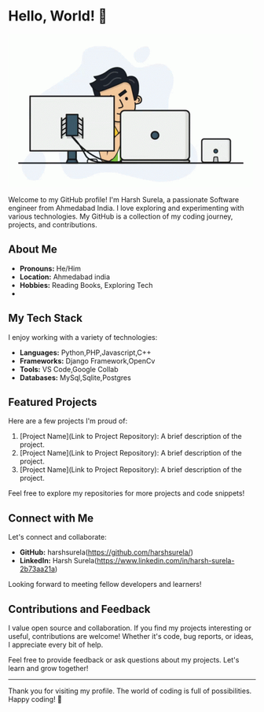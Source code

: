 # Hello, World! 👋

![Header Image](./programmer.gif)

Welcome to my GitHub profile! I'm Harsh Surela, a passionate Software engineer from Ahmedabad India. I love exploring and experimenting with various technologies. My GitHub is a collection of my coding journey, projects, and contributions.

## About Me

- **Pronouns:** He/Him
- **Location:** Ahmedabad india
- **Hobbies:** Reading Books, Exploring Tech
- 
## My Tech Stack

I enjoy working with a variety of technologies:

- **Languages:** Python,PHP,Javascript,C++
- **Frameworks:** Django Framework,OpenCv
- **Tools:** VS Code,Google Collab
- **Databases:** MySql,Sqlite,Postgres

## Featured Projects

Here are a few projects I'm proud of:

1. [Project Name](Link to Project Repository): A brief description of the project.
2. [Project Name](Link to Project Repository): A brief description of the project.
3. [Project Name](Link to Project Repository): A brief description of the project.

Feel free to explore my repositories for more projects and code snippets!

## Connect with Me

Let's connect and collaborate:

- **GitHub:** harshsurela(https://github.com/harshsurela/)
- **LinkedIn:** Harsh Surela(https://www.linkedin.com/in/harsh-surela-2b73aa21a)

Looking forward to meeting fellow developers and learners!

## Contributions and Feedback

I value open source and collaboration. If you find my projects interesting or useful, contributions are welcome! Whether it's code, bug reports, or ideas, I appreciate every bit of help.

Feel free to provide feedback or ask questions about my projects. Let's learn and grow together!

---

Thank you for visiting my profile. The world of coding is full of possibilities. Happy coding! 🚀
